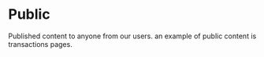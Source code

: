 # Public

Published content to anyone from our users.
an example of public content is transactions pages.
